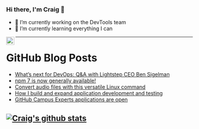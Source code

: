 ### Hi there, I'm Craig 👋

<!--
**CraigTeelFugro/CraigTeelFugro** is a ✨ _special_ ✨ repository because its `README.md` (this file) appears on your GitHub profile.

Here are some ideas to get you started:
-->

- 🔭 I’m currently working on the DevTools team
- 🌱 I’m currently learning everything I can

[<img align="left" alt="Craig Teel | LinkedIn" width="22px" src="https://cdn.jsdelivr.net/npm/simple-icons@v3/icons/linkedin.svg" />][linkedin]

---

# GitHub Blog Posts

<!-- BLOG-POST-LIST:START -->
- [What’s next for DevOps: Q&A with Lightstep CEO Ben Sigelman](https://github.blog/2021-02-02-whats-next-for-devops-qa-with-lightstep-ceo-ben-sigelman/)
- [npm 7 is now generally available!](https://github.blog/2021-02-02-npm-7-is-now-generally-available/)
- [Convert audio files with this versatile Linux command](https://opensource.com/article/20/2/linux-sox)
- [How I build and expand application development and testing](https://opensource.com/article/21/2/build-expand-software)
- [GitHub Campus Experts applications are open](https://github.blog/2021-02-01-github-campus-experts-applications-are-open/)
<!-- BLOG-POST-LIST:END -->

## [![Craig's github stats](https://github-readme-stats.vercel.app/api?username=craigteelfugro)](https://github.com/anuraghazra/github-readme-stats)


[linkedin]: https://linkedin.com/in/craig-teel-b8786771
